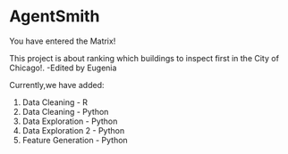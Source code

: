 # AgentSmith
You have entered the Matrix!

This project is about ranking which buildings to inspect first in the City of Chicago!. -Edited by Eugenia

Currently,we have added:
1. Data Cleaning - R
2. Data Cleaning - Python
3. Data Exploration - Python
4. Data Exploration 2 - Python
5. Feature Generation - Python
